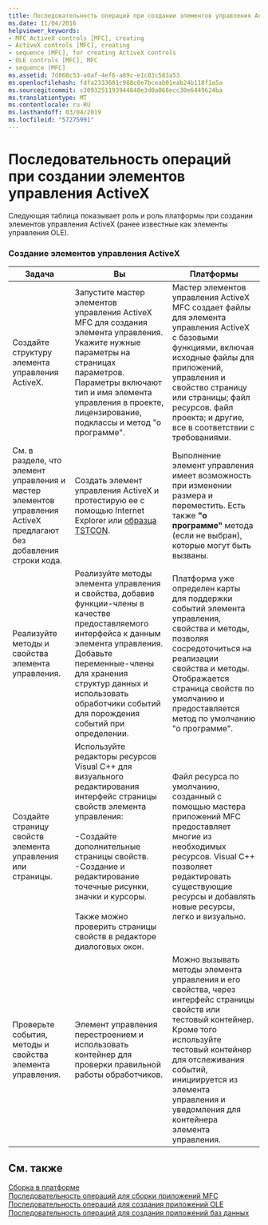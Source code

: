 ```yaml
---
title: Последовательность операций при создании элементов управления ActiveX
ms.date: 11/04/2016
helpviewer_keywords:
- MFC ActiveX controls [MFC], creating
- ActiveX controls [MFC], creating
- sequence [MFC], for creating ActiveX controls
- OLE controls [MFC], MFC
- sequence [MFC]
ms.assetid: 7d868c53-a0af-4ef6-a89c-e1c03c583a53
ms.openlocfilehash: fdfa2333681c988c0e7bceab01eab24b118f1a5a
ms.sourcegitcommit: c3093251193944840e3d0a068ecc30e6449624ba
ms.translationtype: MT
ms.contentlocale: ru-RU
ms.lasthandoff: 03/04/2019
ms.locfileid: "57275991"
---
```

# <a name="sequence-of-operations-for-creating-activex-controls"></a>Последовательность операций при создании элементов управления ActiveX

Следующая таблица показывает роль и роль платформы при создании элементов управления ActiveX (ранее известные как элементы управления OLE).

### <a name="creating-activex-controls"></a>Создание элементов управления ActiveX

|Задача|Вы|Платформы|
|----------|------------|------------------------|
|Создайте структуру элемента управления ActiveX.|Запустите мастер элементов управления ActiveX MFC для создания элемента управления. Укажите нужные параметры на страницах параметров. Параметры включают тип и имя элемента управления в проекте, лицензирование, подклассы и метод "о программе".|Мастер элементов управления ActiveX MFC создает файлы для элемента управления ActiveX с базовыми функциями, включая исходные файлы для приложений, управления и свойство страницу или страницы; файл ресурсов. файл проекта; и другие, все в соответствии с требованиями.|
|См. в разделе, что элемент управления и мастер элементов управления ActiveX предлагают без добавления строки кода.|Создать элемент управления ActiveX и протестирую ее с помощью Internet Explorer или [образца TSTCON](../visual-cpp-samples.md).|Выполнение элемент управления имеет возможность при изменении размера и переместить. Есть также **"о программе"** метода (если не выбран), которые могут быть вызваны.|
|Реализуйте методы и свойства элемента управления.|Реализуйте методы элемента управления и свойства, добавив функции-члены в качестве предоставляемого интерфейса к данным элемента управления. Добавьте переменные-члены для хранения структур данных и использовать обработчики событий для порождения событий при определении.|Платформа уже определен карты для поддержки событий элемента управления, свойства и методы, позволяя сосредоточиться на реализации свойства и методы. Отображается страница свойств по умолчанию и предоставляется метод по умолчанию "о программе".|
|Создайте страницу свойств элемента управления или страницы.|Используйте редакторы ресурсов Visual C++ для визуального редактирования интерфейс страницы свойств элемента управления:<br /><br />-Создайте дополнительные страницы свойств.<br />-Создание и редактирование точечные рисунки, значки и курсоры.<br /><br /> Также можно проверить страницы свойств в редакторе диалоговых окон.|Файл ресурса по умолчанию, созданный с помощью мастера приложений MFC предоставляет многие из необходимых ресурсов. Visual C++ позволяет редактировать существующие ресурсы и добавлять новые ресурсы, легко и визуально.|
|Проверьте события, методы и свойства элемента управления.|Элемент управления перестроением и использовать контейнер для проверки правильной работы обработчиков.|Можно вызывать методы элемента управления и его свойства, через интерфейс страницы свойств или тестовый контейнер. Кроме того используйте тестовый контейнер для отслеживания событий, инициируется из элемента управления и уведомления для контейнера элемента управления.|

## <a name="see-also"></a>См. также

[Сборка в платформе](../mfc/building-on-the-framework.md)<br/>
[Последовательность операций для сборки приложений MFC](../mfc/sequence-of-operations-for-building-mfc-applications.md)<br/>
[Последовательность операций для создания приложений OLE](../mfc/sequence-of-operations-for-creating-ole-applications.md)<br/>
[Последовательность операций для создания приложений баз данных](../mfc/sequence-of-operations-for-creating-database-applications.md)
